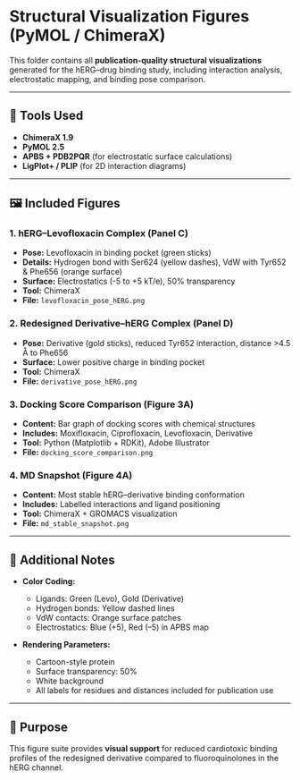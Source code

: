 # Structural Visualization Figures (PyMOL / ChimeraX)

This folder contains all **publication-quality structural visualizations** generated for the hERG–drug binding study, including interaction analysis, electrostatic mapping, and binding pose comparison.

---

## 🔬 Tools Used

- **ChimeraX 1.9**
- **PyMOL 2.5**
- **APBS + PDB2PQR** (for electrostatic surface calculations)
- **LigPlot+ / PLIP** (for 2D interaction diagrams)

---

## 🖼️ Included Figures

### 1. hERG–Levofloxacin Complex (Panel C)
- **Pose:** Levofloxacin in binding pocket (green sticks)
- **Details:** Hydrogen bond with Ser624 (yellow dashes), VdW with Tyr652 & Phe656 (orange surface)
- **Surface:** Electrostatics (-5 to +5 kT/e), 50% transparency
- **Tool:** ChimeraX
- **File:** `levofloxacin_pose_hERG.png`

### 2. Redesigned Derivative–hERG Complex (Panel D)
- **Pose:** Derivative (gold sticks), reduced Tyr652 interaction, distance >4.5 Å to Phe656
- **Surface:** Lower positive charge in binding pocket
- **Tool:** ChimeraX
- **File:** `derivative_pose_hERG.png`

### 3. Docking Score Comparison (Figure 3A)
- **Content:** Bar graph of docking scores with chemical structures
- **Includes:** Moxifloxacin, Ciprofloxacin, Levofloxacin, Derivative
- **Tool:** Python (Matplotlib + RDKit), Adobe Illustrator
- **File:** `docking_score_comparison.png`

### 4. MD Snapshot (Figure 4A)
- **Content:** Most stable hERG–derivative binding conformation
- **Includes:** Labelled interactions and ligand positioning
- **Tool:** ChimeraX + GROMACS visualization
- **File:** `md_stable_snapshot.png`

---

## 🧰 Additional Notes

- **Color Coding:**
  - Ligands: Green (Levo), Gold (Derivative)
  - Hydrogen bonds: Yellow dashed lines
  - VdW contacts: Orange surface patches
  - Electrostatics: Blue (+5), Red (–5) in APBS map

- **Rendering Parameters:**
  - Cartoon-style protein
  - Surface transparency: 50%
  - White background
  - All labels for residues and distances included for publication use

---

## 📌 Purpose

This figure suite provides **visual support** for reduced cardiotoxic binding profiles of the redesigned derivative compared to fluoroquinolones in the hERG channel.

